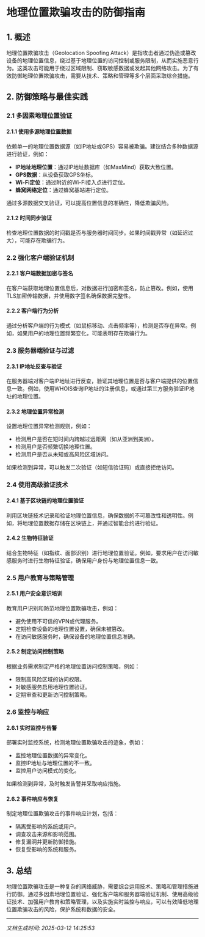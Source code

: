 # 地理位置欺骗攻击的防御指南

## 1. 概述

地理位置欺骗攻击（Geolocation Spoofing Attack）是指攻击者通过伪造或篡改设备的地理位置信息，绕过基于地理位置的访问控制或服务限制，从而实施恶意行为。这类攻击可能用于绕过区域限制、窃取敏感数据或发起其他网络攻击。为了有效防御地理位置欺骗攻击，需要从技术、策略和管理等多个层面采取综合措施。

## 2. 防御策略与最佳实践

### 2.1 多因素地理位置验证

#### 2.1.1 使用多源地理位置数据
依赖单一的地理位置数据源（如IP地址或GPS）容易被欺骗。建议结合多种数据源进行验证，例如：
- **IP地址地理位置**：通过IP地址数据库（如MaxMind）获取大致位置。
- **GPS数据**：从设备获取GPS坐标。
- **Wi-Fi定位**：通过附近的Wi-Fi接入点进行定位。
- **蜂窝网络定位**：通过蜂窝基站进行定位。

通过多源数据交叉验证，可以提高位置信息的准确性，降低欺骗风险。

#### 2.1.2 时间同步验证
检查地理位置数据的时间戳是否与服务器时间同步。如果时间戳异常（如延迟过大），可能存在欺骗行为。

### 2.2 强化客户端验证机制

#### 2.2.1 客户端数据加密与签名
在客户端获取地理位置信息后，对数据进行加密和签名，防止篡改。例如，使用TLS加密传输数据，并使用数字签名确保数据完整性。

#### 2.2.2 客户端行为分析
通过分析客户端的行为模式（如鼠标移动、点击频率等），检测是否存在异常。例如，如果用户的地理位置频繁变化，可能表明存在欺骗行为。

### 2.3 服务器端验证与过滤

#### 2.3.1 IP地址反查与验证
在服务器端对客户端IP地址进行反查，验证其地理位置是否与客户端提供的位置信息一致。例如，使用WHOIS查询IP地址的注册信息，或通过第三方服务验证IP地址的地理位置。

#### 2.3.2 地理位置异常检测
设置地理位置异常检测规则，例如：
- 检测用户是否在短时间内跨越过远距离（如从亚洲到美洲）。
- 检测用户是否频繁切换地理位置。
- 检测用户是否从未知或高风险区域访问。

如果检测到异常，可以触发二次验证（如短信验证码）或直接拒绝访问。

### 2.4 使用高级验证技术

#### 2.4.1 基于区块链的地理位置验证
利用区块链技术记录和验证地理位置信息，确保数据的不可篡改性和透明性。例如，将地理位置数据存储在区块链上，并通过智能合约进行验证。

#### 2.4.2 生物特征验证
结合生物特征（如指纹、面部识别）进行地理位置验证。例如，要求用户在访问敏感服务时进行生物特征验证，确保用户身份与地理位置信息一致。

### 2.5 用户教育与策略管理

#### 2.5.1 用户安全意识培训
教育用户识别和防范地理位置欺骗攻击，例如：
- 避免使用不可信的VPN或代理服务。
- 定期检查设备的地理位置设置，确保未被篡改。
- 在访问敏感服务时，确保设备的地理位置信息准确。

#### 2.5.2 制定访问控制策略
根据业务需求制定严格的地理位置访问控制策略，例如：
- 限制高风险区域的访问权限。
- 对敏感服务启用地理位置验证。
- 定期审查和更新访问控制策略。

### 2.6 监控与响应

#### 2.6.1 实时监控与告警
部署实时监控系统，检测地理位置欺骗攻击的迹象，例如：
- 监控地理位置数据的异常变化。
- 监控IP地址与地理位置的不一致。
- 监控用户访问模式的变化。

如果检测到异常，及时触发告警并采取响应措施。

#### 2.6.2 事件响应与恢复
制定地理位置欺骗攻击的事件响应计划，包括：
- 隔离受影响的系统或用户。
- 调查攻击来源和影响范围。
- 修复漏洞并更新防御措施。
- 恢复受影响的系统和服务。

## 3. 总结

地理位置欺骗攻击是一种复杂的网络威胁，需要综合运用技术、策略和管理措施进行防御。通过多因素地理位置验证、强化客户端和服务器端验证机制、使用高级验证技术、加强用户教育和策略管理，以及实施实时监控与响应，可以有效降低地理位置欺骗攻击的风险，保护系统和数据的安全。

---

*文档生成时间: 2025-03-12 14:25:53*
